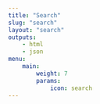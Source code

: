 ```yaml
---
title: "Search"
slug: "search"
layout: "search"
outputs:
    - html
    - json
menu:
    main:
        weight: 7
        params: 
            icon: search
---
```

